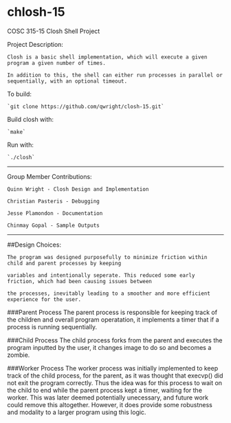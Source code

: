 # chlosh-15
COSC 315-15 Closh Shell Project

Project Description:

	Closh is a basic shell implementation, which will execute a given program a given number of times.

	In addition to this, the shell can either run processes in parallel or sequentially, with an optional timeout.


To build:

	`git clone https://github.com/qwright/closh-15.git`

Build closh with:

	`make`

Run with:

	`./closh`

***
Group Member Contributions:

	Quinn Wright - Closh Design and Implementation
	
	Christian Pasteris - Debugging
	
	Jesse Plamondon - Documentation

	Chinmay Gopal - Sample Outputs

***
##Design Choices:

	The program was designed purposefully to minimize friction within child and parent processes by keeping

	variables and intentionally seperate. This reduced some early friction, which had been causing issues between

	the processes, inevitably leading to a smoother and more efficient experience for the user.


###Parent Process
	The parent process is responsible for keeping track of the children and overall program operatation, it implements a timer that if a process is running sequentially.

###Child Process
	The child process forks from the parent and executes the program inputted by the user, it changes image to do so and becomes a zombie.

###Worker Process
	The worker process was initially implemented to keep track of the child process, for the parent, as it was thought that execvp() did not exit the program correctly. Thus the idea was for this process to wait on the child to end while the parent process kept a timer, waiting for the worker. This was later deemed potentially unecessary, and future work could remove this altogether. However, it does provide some robustness and modality to a larger program using this logic. 
